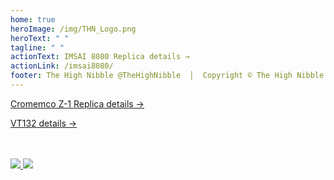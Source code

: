 ```yaml
---
home: true
heroImage: /img/THN_Logo.png
heroText: " "
tagline: " "
actionText: IMSAI 8080 Replica details →
actionLink: /imsai8080/
footer: The High Nibble @TheHighNibble  │  Copyright © The High Nibble Pty Ltd   2017-present  |  ACN 633 867 268
---
```

<div class="hero">
<p class="action">
    <a class="nav-link action-button action-button3" href="/cromemcoZ1/">Cromemco Z-1 Replica details →</a>
</p>
</div>
<div class="hero">
<p class="action">
    <a class="nav-link action-button action-button2" href="/vt132/">VT132 details →</a>
</p>
</div>
<br/>
<br/>
<div class='socials'>
    <a href='https://twitter.com/@TheHighNibble' target='_blank' rel="noopener noreferrer">
        <img class='social' src='/img/twitter.png'/>
    </a>
    <a href='https://www.youtube.com/thehighnibble' target='_blank' rel="noopener noreferrer">
        <img class='social' src='/img/youtube.png'/>
    </a>
</div>
<br/>